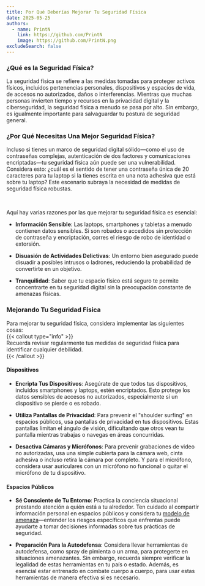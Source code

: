 ```yaml
---
title: Por Qué Deberías Mejorar Tu Seguridad Física
date: 2025-05-25
authors:  
  - name: PrintN
    link: https://github.com/PrintN
    image: https://github.com/PrintN.png
excludeSearch: false
---
```

### ¿Qué es la Seguridad Física?  
La seguridad física se refiere a las medidas tomadas para proteger activos físicos, incluidos pertenencias personales, dispositivos y espacios de vida, de accesos no autorizados, daños o interferencias. Mientras que muchas personas invierten tiempo y recursos en la privacidad digital y la ciberseguridad, la seguridad física a menudo se pasa por alto. Sin embargo, es igualmente importante para salvaguardar tu postura de seguridad general.

### ¿Por Qué Necesitas Una Mejor Seguridad Física?  
Incluso si tienes un marco de seguridad digital sólido—como el uso de contraseñas complejas, autenticación de dos factores y comunicaciones encriptadas—tu seguridad física aún puede ser una vulnerabilidad. Considera esto: ¿cuál es el sentido de tener una contraseña única de 20 caracteres para tu laptop si la tienes escrita en una nota adhesiva que está sobre tu laptop? Este escenario subraya la necesidad de medidas de seguridad física robustas.

<br>

Aquí hay varias razones por las que mejorar tu seguridad física es esencial:  
- **Información Sensible**: Las laptops, smartphones y tabletas a menudo contienen datos sensibles. Si son robados o accedidos sin protección de contraseña y encriptación, corres el riesgo de robo de identidad o extorsión.

- **Disuasión de Actividades Delictivas**: Un entorno bien asegurado puede disuadir a posibles intrusos o ladrones, reduciendo la probabilidad de convertirte en un objetivo.

- **Tranquilidad**: Saber que tu espacio físico está seguro te permite concentrarte en tu seguridad digital sin la preocupación constante de amenazas físicas.

### Mejorando Tu Seguridad Física  
Para mejorar tu seguridad física, considera implementar las siguientes cosas:  
{{< callout type="info" >}}  
  Recuerda revisar regularmente tus medidas de seguridad física para identificar cualquier debilidad.  
{{< /callout >}}

#### Dispositivos  
- **Encripta Tus Dispositivos**: Asegúrate de que todos tus dispositivos, incluidos smartphones y laptops, estén encriptados. Esto protege los datos sensibles de accesos no autorizados, especialmente si un dispositivo se pierde o es robado.

- **Utiliza Pantallas de Privacidad**: Para prevenir el "shoulder surfing" en espacios públicos, usa pantallas de privacidad en tus dispositivos. Estas pantallas limitan el ángulo de visión, dificultando que otros vean tu pantalla mientras trabajas o navegas en áreas concurridas.

- **Desactiva Cámaras y Micrófonos**: Para prevenir grabaciones de video no autorizadas, usa una simple cubierta para la cámara web, cinta adhesiva o incluso retira la cámara por completo. Y para el micrófono, considera usar auriculares con un micrófono no funcional o quitar el micrófono de tu dispositivo.

#### Espacios Públicos  
- **Sé Consciente de Tu Entorno**: Practica la conciencia situacional prestando atención a quién está a tu alrededor. Ten cuidado al compartir información personal en espacios públicos y considera tu [modelo de amenaza](/es/articles/how-to-find-a-threat-model-that-suits-you)—entender los riesgos específicos que enfrentas puede ayudarte a tomar decisiones informadas sobre tus prácticas de seguridad.

- **Preparación Para la Autodefensa**: Considera llevar herramientas de autodefensa, como spray de pimienta o un arma, para protegerte en situaciones amenazantes. Sin embargo, recuerda siempre verificar la legalidad de estas herramientas en tu país o estado. Además, es esencial estar entrenado en combate cuerpo a cuerpo, para usar estas herramientas de manera efectiva si es necesario.